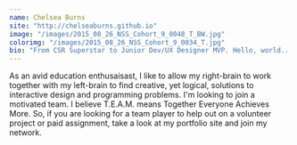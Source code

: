 ```yaml
---
name: Chelsea Burns
site: "http://chelseaburns.github.io"
image: "/images/2015_08_26_NSS_Cohort_9_0048_T_BW.jpg"
colorimg: "/images/2015_08_26_NSS_Cohort_9_0034_T.jpg"
bio: "From CSR Superstar to Junior Dev/UX Designer MVP. Hello, world... I’m Chelsea Creative, an intellectual athlete addicted to a performance-enhancing drug called code. Check me out at chelseaburns.github.io"
---
```


As an avid education enthusaisast, I like to allow my right-brain to work together with my left-brain to find creative, yet logical, solutions to interactive design and programming problems. I'm looking to join a motivated team. I believe T.E.A.M. means Together Everyone Achieves More. So, if you are looking for a team player to help out on a volunteer project or paid assignment, take a look at my portfolio site and join my network.
